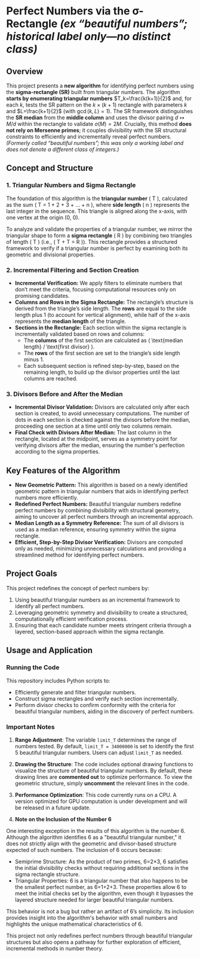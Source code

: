 # Perfect Numbers via the σ-Rectangle *(ex “beautiful numbers”; historical label only—no distinct class)*

## Overview
This project presents a **new algorithm** for identifying perfect numbers using the **sigma-rectangle (SR)** built from triangular numbers. The algorithm **starts by enumerating triangular numbers** $T_k=\frac{k(k+1)}{2}$ and, for each $k$, tests the SR pattern on the $k\times(k+1)$ rectangle with parameters $k$ and $L=\frac{k+1}{2}$ (with $\gcd(k,L)=1$). The SR framework distinguishes the **SR median** from the **middle column** and uses the divisor pairing $d\mapsto M/d$ within the rectangle to validate $\sigma(M)=2M$. Crucially, this method **does not rely on Mersenne primes**; it couples divisibility with the SR structural constraints to efficiently and incrementally reveal perfect numbers. *(Formerly called “beautiful numbers”; this was only a working label and does not denote a different class of integers.)*


## Concept and Structure

### 1. Triangular Numbers and Sigma Rectangle
The foundation of this algorithm is the **triangular number** \( T \), calculated as the sum \( T = 1 + 2 + 3 + ... + n \), where **side length** \( n \) represents the last integer in the sequence. This triangle is aligned along the x-axis, with one vertex at the origin \(0, 0\).

To analyze and validate the properties of a triangular number, we mirror the triangular shape to form a **sigma rectangle** \( R \) by combining two triangles of length \( T \) (i.e., \( T + T = R \)). This rectangle provides a structured framework to verify if a triangular number is perfect by examining both its geometric and divisional properties.

### 2. Incremental Filtering and Section Creation
- **Incremental Verification:** We apply filters to eliminate numbers that don’t meet the criteria, focusing computational resources only on promising candidates.
- **Columns and Rows in the Sigma Rectangle:** The rectangle’s structure is derived from the triangle’s side length. The **rows** are equal to the side length plus 1 (to account for vertical alignment), while half of the x-axis represents the **median length** of the triangle.
- **Sections in the Rectangle:** Each section within the sigma rectangle is incrementally validated based on rows and columns:
  - The **columns** of the first section are calculated as \( \text{median length} / \text{first divisor} \).
  - The **rows** of the first section are set to the triangle’s side length minus 1.
  - Each subsequent section is refined step-by-step, based on the remaining length, to build up the divisor properties until the last columns are reached.

### 3. Divisors Before and After the Median
- **Incremental Divisor Validation:** Divisors are calculated only after each section is created, to avoid unnecessary computations. The number of dots in each section is checked against the divisors before the median, proceeding one section at a time until only two columns remain.
- **Final Check with Divisors After Median:** The last column in the rectangle, located at the midpoint, serves as a symmetry point for verifying divisors after the median, ensuring the number's perfection according to the sigma properties.

## Key Features of the Algorithm
- **New Geometric Pattern:** This algorithm is based on a newly identified geometric pattern in triangular numbers that aids in identifying perfect numbers more efficiently.
- **Redefined Perfect Numbers:** Beautiful triangular numbers redefine perfect numbers by combining divisibility with structural geometry, aiming to uncover all perfect numbers through an incremental approach.
- **Median Length as a Symmetry Reference:** The sum of all divisors is used as a median reference, ensuring symmetry within the sigma rectangle.
- **Efficient, Step-by-Step Divisor Verification:** Divisors are computed only as needed, minimizing unnecessary calculations and providing a streamlined method for identifying perfect numbers.

## Project Goals
This project redefines the concept of perfect numbers by:
1. Using beautiful triangular numbers as an incremental framework to identify all perfect numbers.
2. Leveraging geometric symmetry and divisibility to create a structured, computationally efficient verification process.
3. Ensuring that each candidate number meets stringent criteria through a layered, section-based approach within the sigma rectangle.

## Usage and Application

### Running the Code
This repository includes Python scripts to:
- Efficiently generate and filter triangular numbers.
- Construct sigma rectangles and verify each section incrementally.
- Perform divisor checks to confirm conformity with the criteria for beautiful triangular numbers, aiding in the discovery of perfect numbers.

### Important Notes
1. **Range Adjustment**: The variable `limit_T` determines the range of numbers tested. By default, `limit_T = 34000000` is set to identify the first 5 beautiful triangular numbers. Users can adjust `limit_T` as needed.
   
2. **Drawing the Structure**: The code includes optional drawing functions to visualize the structure of beautiful triangular numbers. By default, these drawing lines are **commented out** to optimize performance. To view the geometric structure, simply **uncomment** the relevant lines in the code.

3. **Performance Optimization**: This code currently runs on a CPU. A version optimized for GPU computation is under development and will be released in a future update.

4. **Note on the Inclusion of the Number 6**

One interesting exception in the results of this algorithm is the number 6. Although the algorithm identifies 6 as a "beautiful triangular number," it does not strictly align with the geometric and divisor-based structure expected of such numbers. The inclusion of 6 occurs because:

- Semiprime Structure: As the product of two primes, 6=2×3, 6 satisfies the initial divisibility checks without requiring additional sections in the sigma rectangle structure.
- Triangular Properties: 6 is a triangular number that also happens to be the smallest perfect number, as 6=1+2+3. These properties allow 6 to meet the initial checks set by the algorithm, even though it bypasses the layered structure needed for larger beautiful triangular numbers.

This behavior is not a bug but rather an artifact of 6’s simplicity. Its inclusion provides insight into the algorithm's behavior with small numbers and highlights the unique mathematical characteristics of 6.

This project not only redefines perfect numbers through beautiful triangular structures but also opens a pathway for further exploration of efficient, incremental methods in number theory.
